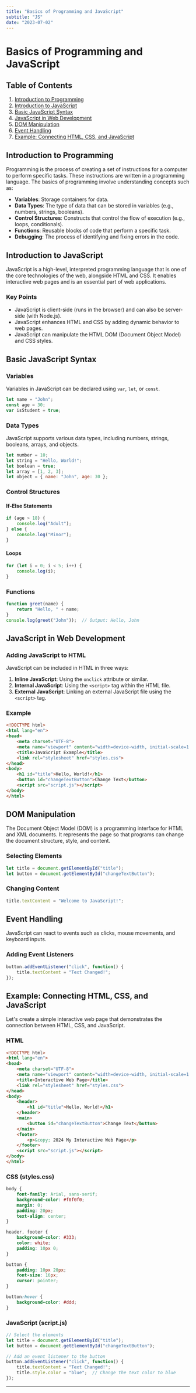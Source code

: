 ```yaml
---
title: "Basics of Programming and JavaScript"
subtitle: "JS"
date: "2023-07-02"
---
```



# Basics of Programming and JavaScript

## Table of Contents
1. [Introduction to Programming](#introduction-to-programming)
2. [Introduction to JavaScript](#introduction-to-javascript)
3. [Basic JavaScript Syntax](#basic-javascript-syntax)
4. [JavaScript in Web Development](#javascript-in-web-development)
5. [DOM Manipulation](#dom-manipulation)
6. [Event Handling](#event-handling)
7. [Example: Connecting HTML, CSS, and JavaScript](#example-connecting-html-css-and-javascript)

## Introduction to Programming

Programming is the process of creating a set of instructions for a computer to perform specific tasks. These instructions are written in a programming language. The basics of programming involve understanding concepts such as:

- **Variables**: Storage containers for data.
- **Data Types**: The type of data that can be stored in variables (e.g., numbers, strings, booleans).
- **Control Structures**: Constructs that control the flow of execution (e.g., loops, conditionals).
- **Functions**: Reusable blocks of code that perform a specific task.
- **Debugging**: The process of identifying and fixing errors in the code.

## Introduction to JavaScript

JavaScript is a high-level, interpreted programming language that is one of the core technologies of the web, alongside HTML and CSS. It enables interactive web pages and is an essential part of web applications.

### Key Points
- JavaScript is client-side (runs in the browser) and can also be server-side (with Node.js).
- JavaScript enhances HTML and CSS by adding dynamic behavior to web pages.
- JavaScript can manipulate the HTML DOM (Document Object Model) and CSS styles.

## Basic JavaScript Syntax

### Variables
Variables in JavaScript can be declared using `var`, `let`, or `const`.

```javascript
let name = "John";
const age = 30;
var isStudent = true;
```

### Data Types
JavaScript supports various data types, including numbers, strings, booleans, arrays, and objects.

```javascript
let number = 10;
let string = "Hello, World!";
let boolean = true;
let array = [1, 2, 3];
let object = { name: "John", age: 30 };
```

### Control Structures
#### If-Else Statements
```javascript
if (age > 18) {
    console.log("Adult");
} else {
    console.log("Minor");
}
```

#### Loops
```javascript
for (let i = 0; i < 5; i++) {
    console.log(i);
}
```

### Functions
```javascript
function greet(name) {
    return "Hello, " + name;
}
console.log(greet("John"));  // Output: Hello, John
```

## JavaScript in Web Development

### Adding JavaScript to HTML
JavaScript can be included in HTML in three ways:
1. **Inline JavaScript**: Using the `onclick` attribute or similar.
2. **Internal JavaScript**: Using the `<script>` tag within the HTML file.
3. **External JavaScript**: Linking an external JavaScript file using the `<script>` tag.

### Example
```html
<!DOCTYPE html>
<html lang="en">
<head>
    <meta charset="UTF-8">
    <meta name="viewport" content="width=device-width, initial-scale=1.0">
    <title>JavaScript Example</title>
    <link rel="stylesheet" href="styles.css">
</head>
<body>
    <h1 id="title">Hello, World!</h1>
    <button id="changeTextButton">Change Text</button>
    <script src="script.js"></script>
</body>
</html>
```

## DOM Manipulation

The Document Object Model (DOM) is a programming interface for HTML and XML documents. It represents the page so that programs can change the document structure, style, and content.

### Selecting Elements
```javascript
let title = document.getElementById("title");
let button = document.getElementById("changeTextButton");
```

### Changing Content
```javascript
title.textContent = "Welcome to JavaScript!";
```

## Event Handling

JavaScript can react to events such as clicks, mouse movements, and keyboard inputs.

### Adding Event Listeners
```javascript
button.addEventListener("click", function() {
    title.textContent = "Text Changed!";
});
```

## Example: Connecting HTML, CSS, and JavaScript

Let's create a simple interactive web page that demonstrates the connection between HTML, CSS, and JavaScript.

### HTML
```html
<!DOCTYPE html>
<html lang="en">
<head>
    <meta charset="UTF-8">
    <meta name="viewport" content="width=device-width, initial-scale=1.0">
    <title>Interactive Web Page</title>
    <link rel="stylesheet" href="styles.css">
</head>
<body>
    <header>
        <h1 id="title">Hello, World!</h1>
    </header>
    <main>
        <button id="changeTextButton">Change Text</button>
    </main>
    <footer>
        <p>&copy; 2024 My Interactive Web Page</p>
    </footer>
    <script src="script.js"></script>
</body>
</html>
```

### CSS (styles.css)
```css
body {
    font-family: Arial, sans-serif;
    background-color: #f0f0f0;
    margin: 0;
    padding: 20px;
    text-align: center;
}

header, footer {
    background-color: #333;
    color: white;
    padding: 10px 0;
}

button {
    padding: 10px 20px;
    font-size: 16px;
    cursor: pointer;
}

button:hover {
    background-color: #ddd;
}
```

### JavaScript (script.js)
```javascript
// Select the elements
let title = document.getElementById("title");
let button = document.getElementById("changeTextButton");

// Add an event listener to the button
button.addEventListener("click", function() {
    title.textContent = "Text Changed!";
    title.style.color = "blue";  // Change the text color to blue
});
```

---
